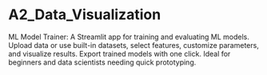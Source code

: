 # A2_Data_Visualization
ML Model Trainer: A Streamlit app for training and evaluating ML models. Upload data or use built-in datasets, select features, customize parameters, and visualize results. Export trained models with one click. Ideal for beginners and data scientists needing quick prototyping.
